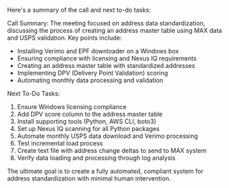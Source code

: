 Here's a summary of the call and next to-do tasks:

Call Summary:
The meeting focused on address data standardization, discussing the process of creating an address master table using MAX data and USPS validation. Key points include:
- Installing Verimo and EPF downloader on a Windows box
- Ensuring compliance with licensing and Nexus IQ requirements
- Creating an address master table with standardized addresses
- Implementing DPV (Delivery Point Validation) scoring
- Automating monthly data processing and validation

Next To-Do Tasks:
1. Ensure Windows licensing compliance
2. Add DPV score column to the address master table
3. Install supporting tools (Python, AWS CLI, boto3)
4. Set up Nexus IQ scanning for all Python packages
5. Automate monthly USPS data download and Verimo processing
6. Test incremental load process
7. Create text file with address change deltas to send to MAX system
8. Verify data loading and processing through log analysis

The ultimate goal is to create a fully automated, compliant system for address standardization with minimal human intervention.